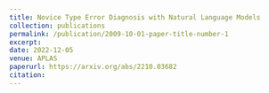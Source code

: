 ```yaml
---
title: Novice Type Error Diagnosis with Natural Language Models
collection: publications
permalink: /publication/2009-10-01-paper-title-number-1
excerpt: 
date: 2022-12-05
venue: APLAS
paperurl: https://arxiv.org/abs/2210.03682
citation: 
---
```

